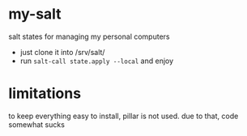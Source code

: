 # my-salt

salt states for managing my personal computers

* just clone it into /srv/salt/
* run `salt-call state.apply --local` and enjoy

# limitations

to keep everything easy to install, pillar is not used. due to that, code somewhat sucks
